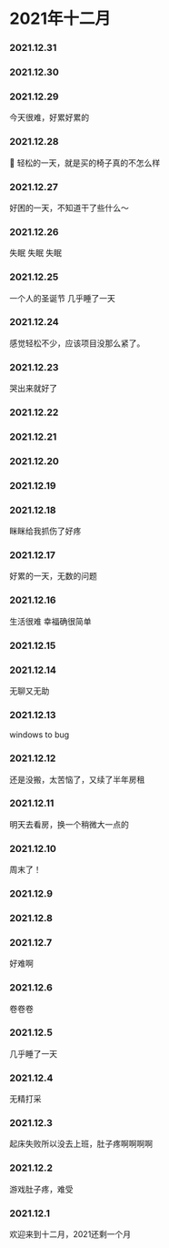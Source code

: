 # 2021年十二月
### 2021.12.31
### 2021.12.30
### 2021.12.29
今天很难，好累好累的
### 2021.12.28
🤔 轻松的一天，就是买的椅子真的不怎么样
### 2021.12.27
好困的一天，不知道干了些什么～
### 2021.12.26
失眠 失眠 失眠
### 2021.12.25
一个人的圣诞节 几乎睡了一天
### 2021.12.24
感觉轻松不少，应该项目没那么紧了。
### 2021.12.23
哭出来就好了
### 2021.12.22
### 2021.12.21
### 2021.12.20
### 2021.12.19
### 2021.12.18
眯眯给我抓伤了好疼
### 2021.12.17
好累的一天，无数的问题
### 2021.12.16
生活很难 幸福确很简单
### 2021.12.15
### 2021.12.14
无聊又无助
### 2021.12.13
windows to bug 
### 2021.12.12
还是没搬，太苦恼了，又续了半年房租
### 2021.12.11
明天去看房，换一个稍微大一点的
### 2021.12.10
周末了！
### 2021.12.9
### 2021.12.8
### 2021.12.7
好难啊
### 2021.12.6
卷卷卷
### 2021.12.5
几乎睡了一天
### 2021.12.4
无精打采
### 2021.12.3
起床失败所以没去上班，肚子疼啊啊啊啊
### 2021.12.2
游戏肚子疼，难受
### 2021.12.1
欢迎来到十二月，2021还剩一个月
